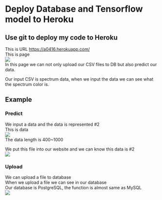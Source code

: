 # Deploy Database and Tensorflow model to Heroku
## Use git to deploy my code to Heroku	
This is URL https://a0416.herokuapp.com/  
This is page    
![](https://imgur.com/YvN0VgG.jpg)  
In this page we can not only upload our CSV files to DB but also predict our data.  
  
Our input CSV is spectrum data, when we input the data we can see what the spectrum color is.

## Example
### Predict
We input a data and the data is represented #2  
This is data  
![](https://imgur.com/CLYt9b5.jpg)  
The data length is 400~1000  
  
We put this file into our website and we can know this data is #2  
![](https://imgur.com/dxr5lzx.jpg) 
  
### Upload
We can upload a file to database  
When we upload a file we can see in our database  
Our database is PostgreSQL, the function is almost same as MySQL  
![](https://imgur.com/GvFkzCt.jpg)
